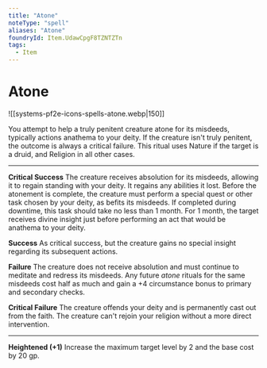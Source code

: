```yaml
---
title: "Atone"
noteType: "spell"
aliases: "Atone"
foundryId: Item.UdawCpgF8TZNTZTn
tags:
  - Item
---
```


# Atone
![[systems-pf2e-icons-spells-atone.webp|150]]

You attempt to help a truly penitent creature atone for its misdeeds, typically actions anathema to your deity. If the creature isn't truly penitent, the outcome is always a critical failure. This ritual uses Nature if the target is a druid, and Religion in all other cases.

* * *

**Critical Success** The creature receives absolution for its misdeeds, allowing it to regain standing with your deity. It regains any abilities it lost. Before the atonement is complete, the creature must perform a special quest or other task chosen by your deity, as befits its misdeeds. If completed during downtime, this task should take no less than 1 month. For 1 month, the target receives divine insight just before performing an act that would be anathema to your deity.

**Success** As critical success, but the creature gains no special insight regarding its subsequent actions.

**Failure** The creature does not receive absolution and must continue to meditate and redress its misdeeds. Any future _atone_ rituals for the same misdeeds cost half as much and gain a +4 circumstance bonus to primary and secondary checks.

**Critical Failure** The creature offends your deity and is permanently cast out from the faith. The creature can't rejoin your religion without a more direct intervention.

* * *

**Heightened (+1)** Increase the maximum target level by 2 and the base cost by 20 gp.
